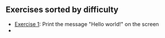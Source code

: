 ## Exercises sorted by difficulty
* [Exercise 1](./ex1.c/): Print the message "Hello world!" on the screen
* 
